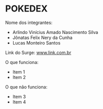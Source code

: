 # POKEDEX

Nome dos integrantes: 
- Arlindo Vinícius Amado Nascimento Silva
- Jônatas Felix Nery da Cunha
- Lucas Monteiro Santos

Link do Surge: www.link.com.br

O que funciona:
- Item 1
- Item 2

O que não funciona: 
- Item 3
- Item 4

